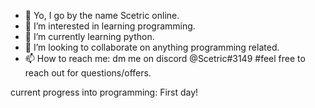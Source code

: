 - 👋 Yo, I go by the name Scetric online.
- 👀 I’m interested in learning programming.
- 🌱 I’m currently learning python.
- 💞️ I’m looking to collaborate on anything programming related.
- 📫 How to reach me: dm me on discord @Scetric#3149
#feel free to reach out for questions/offers.

current progress into programming: First day!
<!---
Scetric/Scetric is a ✨ special ✨ repository because its `README.md` (this file) appears on your GitHub profile.
You can click the Preview link to take a look at your changes.
--->
